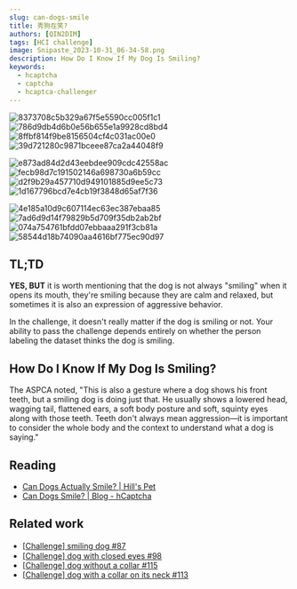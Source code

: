 ```yaml
---
slug: can-dogs-smile
title: 秀狗在笑?
authors: [QIN2DIM]
tags: [HCI challenge]
image: Snipaste_2023-10-31_06-34-58.png
description: How Do I Know If My Dog Is Smiling?
keywords: 
  - hcaptcha
  - captcha
  - hcaptca-challenger
---
```


![8373708c5b329a67f5e5590cc005f1c1](https://user-images.githubusercontent.com/62018067/191719203-c559cb80-30be-410a-826c-4e1e26e72a1a.png) ![786d9db4d6b0e56b655e1a9928cd8bd4](https://r2-datalake.echosec.top/blog-obs/2023/10/786d9db4d6b0e56b655e1a9928cd8bd4.png) ![8ffbf814f9be8156504cf4c031ac00e0](https://user-images.githubusercontent.com/62018067/191719892-65d76e4a-66f2-4486-9e69-28a5e93cc54c.png)![39d721280c9871bceee87ca2a44048f9](https://r2-datalake.echosec.top/blog-obs/2023/10/39d721280c9871bceee87ca2a44048f9.png)

![e873ad84d2d43eebdee909cdc42558ac](https://r2-datalake.echosec.top/blog-obs/2023/10/e873ad84d2d43eebdee909cdc42558ac.png) ![fecb98d7c191502146a698730a6b59cc](https://r2-datalake.echosec.top/blog-obs/2023/10/fecb98d7c191502146a698730a6b59cc.png) ![d2f9b29a457710d949101885d9ee5c73](https://r2-datalake.echosec.top/blog-obs/2023/10/d2f9b29a457710d949101885d9ee5c73.png) ![1d167796bcd7e4cb19f3848d65af7f36](https://r2-datalake.echosec.top/blog-obs/2023/10/1d167796bcd7e4cb19f3848d65af7f36.png)

![4e185a10d9c607114ec63ec387ebaa85](https://r2-datalake.echosec.top/blog-obs/2023/10/4e185a10d9c607114ec63ec387ebaa85.png) ![7ad6d9d14f79829b5d709f35db2ab2bf](https://user-images.githubusercontent.com/62018067/191720723-5f55fe14-e37d-4eff-8b65-cb6088201ed5.png) ![074a754761bfdd07ebbaaa291f3cb81a](https://r2-datalake.echosec.top/blog-obs/2023/10/074a754761bfdd07ebbaaa291f3cb81a.png) ![58544d18b74090aa4616bf775ec90d97](https://user-images.githubusercontent.com/62018067/191720941-70319041-82e3-4194-ab79-9dab8b23a954.png)

## TL;TD

**YES, BUT** it is worth mentioning that the dog is not always "smiling" when it opens its mouth, they're smiling because they are calm and relaxed, but sometimes it is also an expression of aggressive behavior.

In the challenge, it doesn't really matter if the dog is smiling or not. Your ability to pass the challenge depends entirely on whether the person labeling the dataset thinks the dog is smiling.

## How Do I Know If My Dog Is Smiling?

The ASPCA noted, "This is also a gesture where a dog shows his front teeth, but a smiling dog is doing just that. He usually shows a lowered head, wagging tail, flattened ears, a soft body posture and soft, squinty eyes along with those teeth. Teeth don't always mean aggression—it is important to consider the whole body and the context to understand what a dog is saying."

## Reading

- [Can Dogs Actually Smile? | Hill's Pet](https://www.hillspet.com/dog-care/behavior-appearance/can-dogs-smile)
- [Can Dogs Smile? | Blog - hCaptcha](https://www.hcaptcha.com/post/can-dogs-smile)

## Related work

- [[Challenge] smiling ԁog #87](https://github.com/QIN2DIM/hcaptcha-challenger/issues/87)
- [[Challenge] dog with closed eyes #98](https://github.com/QIN2DIM/hcaptcha-challenger/issues/98)
- [[Challenge] dog without a collar #115](https://github.com/QIN2DIM/hcaptcha-challenger/issues/115)
- [[Challenge] dog with a collar on its neck #113](https://github.com/QIN2DIM/hcaptcha-challenger/issues/113)

